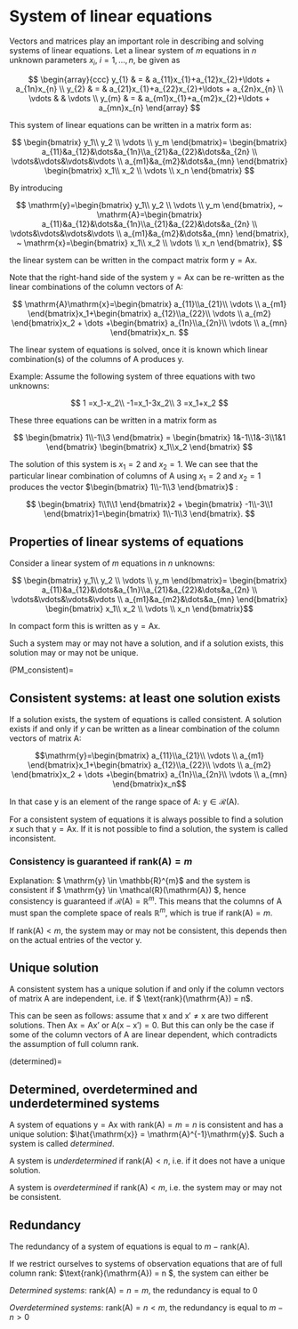 # System of linear equations
Vectors and matrices play an important role in describing and solving systems of linear equations. Let a linear system of $m$ equations in $n$ unknown parameters $x_{i}$, $i=1, \ldots, n$, be given as

$$
\begin{array}{ccc} y_{1} & = & a_{11}x_{1}+a_{12}x_{2}+\ldots + a_{1n}x_{n} \\ y_{2} & = & a_{21}x_{1}+a_{22}x_{2}+\ldots + a_{2n}x_{n} \\ \vdots & & \vdots \\ y_{m} & = & a_{m1}x_{1}+a_{m2}x_{2}+\ldots + a_{mn}x_{n} \end{array} 
$$

This system of linear equations can be written in a matrix form as:

$$ 
\begin{bmatrix} y_1\\ y_2 \\ \vdots \\ y_m \end{bmatrix}= \begin{bmatrix} a_{11}&a_{12}&\dots&a_{1n}\\a_{21}&a_{22}&\dots&a_{2n} \\ \vdots&\vdots&\vdots&\vdots \\ a_{m1}&a_{m2}&\dots&a_{mn} \end{bmatrix} \begin{bmatrix} x_1\\ x_2 \\ \vdots \\ x_n \end{bmatrix}
$$

By introducing  

$$
\mathrm{y}=\begin{bmatrix} y_1\\ y_2 \\ \vdots \\ y_m \end{bmatrix},  ~  \mathrm{A}=\begin{bmatrix} a_{11}&a_{12}&\dots&a_{1n}\\a_{21}&a_{22}&\dots&a_{2n} \\ \vdots&\vdots&\vdots&\vdots \\ a_{m1}&a_{m2}&\dots&a_{mn} \end{bmatrix}, ~ \mathrm{x}=\begin{bmatrix} x_1\\ x_2 \\ \vdots \\ x_n \end{bmatrix},
$$ 

the linear system can be written in the compact matrix form $\mathrm{y} = \mathrm{A} \mathrm{x}$.

Note that the right-hand side of the system $\mathrm{y} = \mathrm{A} \mathrm{x}$ can be re-written as the linear combinations of the column vectors of $\mathrm{A}$:

$$
\mathrm{A}\mathrm{x}=\begin{bmatrix} a_{11}\\a_{21}\\ \vdots \\ a_{m1} \end{bmatrix}x_1+\begin{bmatrix} a_{12}\\a_{22}\\ \vdots \\ a_{m2} \end{bmatrix}x_2 + \dots +\begin{bmatrix} a_{1n}\\a_{2n}\\ \vdots \\ a_{mn} \end{bmatrix}x_n.
$$

The linear system of equations is solved, once it is known which linear combination(s) of the columns of $\mathrm{A}$ produces $\mathrm{y}$.

Example: Assume the following system of three equations with two unknowns:

$$
1 =x_1-x_2\\
-1=x_1-3x_2\\
3 =x_1+x_2
$$

These three equations can be written in a matrix form as

$$
\begin{bmatrix} 1\\-1\\3 \end{bmatrix} = \begin{bmatrix} 1&-1\\1&-3\\1&1 \end{bmatrix} \begin{bmatrix} x_1\\x_2 \end{bmatrix}
$$

The solution of this system is $x_1=2$ and $x_2=1$. We can see that the particular linear combination of columns of $\mathrm{A}$ using $x_1=2$ and $x_2=1$ produces the vector $\begin{bmatrix} 1\\-1\\3 \end{bmatrix}$ :  

$$
\begin{bmatrix} 1\\1\\1 \end{bmatrix}2 + \begin{bmatrix} -1\\-3\\1 \end{bmatrix}1=\begin{bmatrix} 1\\-1\\3 \end{bmatrix}.
$$

## Properties of linear systems of equations
Consider a linear system of $m$ equations in $n$ unknowns:

$$ \begin{bmatrix} y_1\\ y_2 \\ \vdots \\ y_m \end{bmatrix}= \begin{bmatrix} a_{11}&a_{12}&\dots&a_{1n}\\a_{21}&a_{22}&\dots&a_{2n} \\ \vdots&\vdots&\vdots&\vdots \\ a_{m1}&a_{m2}&\dots&a_{mn} \end{bmatrix} \begin{bmatrix} x_1\\ x_2 \\ \vdots \\ x_n \end{bmatrix}$$

In compact form this is written as $\mathrm{y} = \mathrm{A}\mathrm{x}$.

Such a system may or may not have a solution, and if a solution exists, this solution may or may not be unique.

(PM_consistent)=
## Consistent systems: at least one solution exists

If a solution exists, the system of equations is called consistent. A solution exists if and only if $y$ can be written as a linear combination of the column vectors of matrix $\mathrm{A}$:

$$\mathrm{y}=\begin{bmatrix} a_{11}\\a_{21}\\ \vdots \\ a_{m1} \end{bmatrix}x_1+\begin{bmatrix} a_{12}\\a_{22}\\ \vdots \\ a_{m2} \end{bmatrix}x_2 + \dots +\begin{bmatrix} a_{1n}\\a_{2n}\\ \vdots \\ a_{mn} \end{bmatrix}x_n$$ 

In that case $\mathrm{y}$ is an element of the range space of $\mathrm{A}$: $\mathrm{y} \in \mathcal{R}(\mathrm{A})$.

For a consistent system of equations it is always possible to find a solution $x$ such that $\mathrm{y}=\mathrm{A}\mathrm{x}$. If it is not possible to find a solution, the system is called inconsistent.

### Consistency is guaranteed if $\text{rank}(\mathrm{A}) = m$

Explanation: $ \mathrm{y} \in \mathbb{R}^{m}$ and the system is consistent if  $ \mathrm{y} \in \mathcal{R}(\mathrm{A}) $, hence consistency is guaranteed if $\mathcal{R}(\mathrm{A})=\mathbb{R}^{m}$. This means that the columns of $\mathrm{A}$ must span the complete space of reals $\mathbb{R}^{m}$, which is true if $\text{rank}(\mathrm{A})  = m$.

If $\text{rank}(\mathrm{A}) < m$, the system may or may not be consistent, this depends then on the actual entries of the vector $\mathrm{y}$.

## Unique solution

A consistent system has a unique solution if and only if the column vectors of matrix $\mathrm{A}$ are independent, i.e. if $ \text{rank}(\mathrm{A}) = n$.

This can be seen as follows: assume that $\mathrm{x}$ and $\mathrm{x}' \neq \mathrm{x}$ are two different solutions. Then $\mathrm{A}\mathrm{x}=\mathrm{A}\mathrm{x}’$ or $\mathrm{A}(\mathrm{x}-\mathrm{x}')=0$. But this can only be the case if some of the column vectors of $\mathrm{A}$ are linear dependent, which contradicts the assumption of full column rank.

(determined)=
## Determined, overdetermined and underdetermined systems

A system of equations $\mathrm{y}=\mathrm{A}\mathrm{x}$ with $\text{rank}(\mathrm{A}) =m=n$ is consistent and has a unique solution: $\hat{\mathrm{x}} = \mathrm{A}^{-1}\mathrm{y}$. Such a system is called *determined*.

A system is *underdetermined* if $\text{rank}(\mathrm{A})  < n$, i.e. if it does not have a unique solution.

A system is *overdetermined* if $\text{rank}(\mathrm{A})  < m$, i.e. the system may or may not be consistent.

## Redundancy

The redundancy of a system of equations is equal to $m - \text{rank}(\mathrm{A})$.

If we restrict ourselves to systems of observation equations that are of full column rank: $\text{rank}(\mathrm{A}) = n $, the system can either be

*Determined systems*: $\text{rank}(\mathrm{A}) =n =m$, the redundancy is equal to 0

*Overdetermined systems*: $\text{rank}(\mathrm{A}) =n < m$, the redundancy is equal to $m-n>0$





